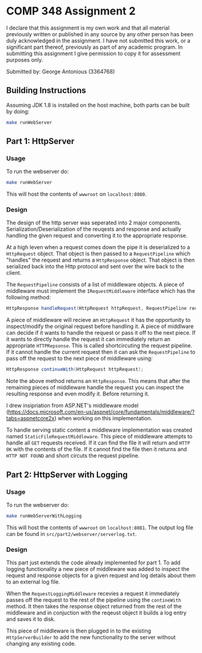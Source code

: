 # COMP 348 Assignment 2

I declare that this assignment is my own work and that all material previously written or published in any source by any other person has been duly acknowledged in the assignment. I have not submitted this work, or a significant part thereof, previously as part of any academic program. In submitting this assignment I give permission to copy it for assessment purposes only.

Submitted by: George Antonious (3364768)

## Building Instructions

Assuming JDK 1.8 is installed on the host machine, both parts can be built by doing:

```bash
make runWebServer
```

## Part 1: HttpServer

### Usage

To run the webserver do:

```bash
make runWebServer
```

This will host the contents of `wwwroot` on `localhost:8080`.

### Design

The design of the http server was seperated into 2 major components. Serialization/Deserialization of the reuqests and response and actually handling the given request and converting it to the appropriate response.

At a high leven when a request comes down the pipe it is deserialized to a `HttpRequest` object. That object is then passed to a `RequestPipeline` which "handles" the request and returns a `HttpResponse` object. That object is then serialized back into the Http protocol and sent over the wire back to the client.

The `RequestPipeline` consists of a list of middleware objects. A piece of middleware must implement the `IRequestMiddleware` interface which has the following method:

```java
HttpResponse handleRequest(HttpRequest httpRequest, RequestPipeline requestPipeline);
```

A piece of middleware will recieve an `HttpRequest` it has the opportunity to inspect/modify the original request before handling it. A piece of middlware can decide if it wants to handle the request or pass it off to the next piece. If it wants to directly handle the request it can immediately return an appropriate `HTTPRepsonse`. This is called shortcircuting the request pipeline. If it cannot handle the current request then it can ask the `RequestPipeline` to pass off the request to the next piece of middleware using:

```java
HttpResponse continueWith(HttpRequest httpRequest);
```

Note the above method returns an `HttpResponse`. This means that after the remaining pieces of middleware handle the request you can inspect the resulting response and even modify it. Before returning it.

I drew insipriation from ASP.NET's middleware model (https://docs.microsoft.com/en-us/aspnet/core/fundamentals/middleware/?tabs=aspnetcore2x) when working on this implementation.

To handle serving static content a middleware implementation was created named `StaticFileRequestMiddleware`. This piece of middleware attempts to handle all `GET` requests received. If it can find the file it will return and `HTTP OK` with the contents of the file. If it cannot find the file then it returns and `HTTP NOT FOUND` and short circuts the request pipeline.

## Part 2: HttpServer with Logging

### Usage

To run the webserver do:

```bash
make runWebServerWithLogging
```

This will host the contents of `wwwroot` on `localhost:8081`. The output log file can be found in `src/part2/webserver/serverlog.txt`.

### Design

This part just extends the code already implemented for part 1. To add logging functionality a new piece of middleware was added to inspect the request and response objects for a given request and log details about them to an external log file.

When the `RequestLoggingMiddleware` recevies a request it immediately passes off the request to the rest of the pipeline using the `contineWith` method. It then takes the response object returned from the rest of the middleware and in conjuction with the reqeust object it builds a log entry and saves it to disk.

This piece of middleware is then plugged in to the existing `HttpServerBuilder` to add the new functionality to the server without changing any existing code.